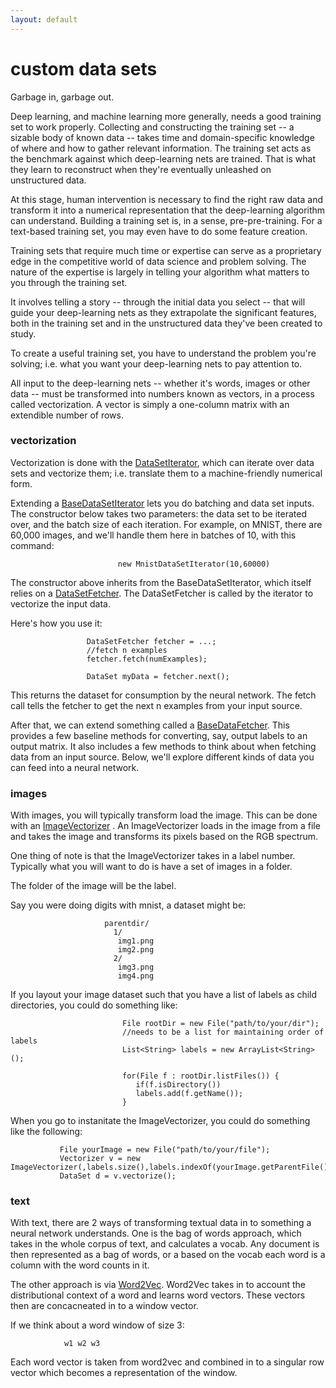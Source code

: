 ```yaml
---
layout: default
---
```


# custom data sets 

Garbage in, garbage out. 

Deep learning, and machine learning more generally, needs a good training set to work properly. Collecting and constructing the training set -- a sizable body of known data -- takes time and domain-specific knowledge of where and how to gather relevant information. The training set acts as the benchmark against which deep-learning nets are trained. That is what they learn to reconstruct when they're eventually unleashed on unstructured data. 

At this stage, human intervention is necessary to find the right raw data and transform it into a numerical representation that the deep-learning algorithm can understand. Building a training set is, in a sense, pre-pre-training. For a text-based training set, you may even have to do some feature creation. 

Training sets that require much time or expertise can serve as a proprietary edge in the competitive world of data science and problem solving. The nature of the expertise is largely in telling your algorithm what matters to you through the training set. 

It involves telling a story -- through the initial data you select -- that will guide your deep-learning nets as they extrapolate the significant features, both in the training set and in the unstructured data they've been created to study.

To create a useful training set, you have to understand the problem you're solving; i.e. what you want your deep-learning nets to pay attention to. 

All input to the deep-learning nets -- whether it's words, images or other data -- must be transformed into numbers known as vectors, in a process called vectorization. A vector is simply a one-column matrix with an extendible number of rows.

### vectorization

Vectorization is done with the [DataSetIterator](../doc/org/deeplearning4j/datasets/iterator/DataSetIterator.html), which can iterate over data sets and vectorize them; i.e. translate them to a machine-friendly numerical form.

Extending a [BaseDataSetIterator](../doc/org/deeplearning4j/datasets/iterator/BaseDataSetIterator.html) lets you do batching and data set inputs. The constructor below takes two parameters: the data set to be iterated over, and the batch size of each iteration. For example, on MNIST, there are 60,000 images, and we'll handle them here in batches of 10, with this command:


                            new MnistDataSetIterator(10,60000)

The constructor above inherits from the BaseDataSetIterator, which itself relies on a [DataSetFetcher](../doc/org/deeplearning4j/datasets/iterator/DataSetFetcher.html). The DataSetFetcher is called by the iterator to vectorize the input data. 

Here's how you use it:

                     DataSetFetcher fetcher = ...;
                     //fetch n examples
                     fetcher.fetch(numExamples);

                     DataSet myData = fetcher.next();

This returns the dataset for consumption by the neural network. The fetch call tells the fetcher to get the next n examples from your input source.

After that, we can extend something called a [BaseDataFetcher](../doc/org/deeplearning4j/datasets/fetchers/BaseDataFetcher.html). This provides a few baseline methods for converting, say, output labels to an output matrix. It also includes a few methods to think about when fetching data from an input source. Below, we'll explore different kinds of data you can feed into a neural network.

### images

With images, you will typically transform load the image. This can be done with an  [ImageVectorizer](../doc/org/deeplearning4j/datasets/vectorizer/ImageVectorizer.html) . An ImageVectorizer loads in the image from a file and takes the image and transforms its pixels based on the RGB spectrum.

One thing of note is that the ImageVectorizer takes in a label number. Typically what you will want to do is have a set of images in a folder.

The folder of the image will be the label.

Say you were doing digits with mnist, a dataset might be:
                         
                         parentdir/
                           1/
                            img1.png
                            img2.png
                           2/
                            img3.png
                            img4.png
       

  If you layout your image dataset such that you have a list of labels as child directories, you could do something like:


                             File rootDir = new File("path/to/your/dir");
                             //needs to be a list for maintaining order of labels
                             List<String> labels = new ArrayList<String>();

                             for(File f : rootDir.listFiles()) {
                                if(f.isDirectory())
                             	labels.add(f.getName());
                             }

 When you go to instanitate the ImageVectorizer, you could do something like the following:

                         

               File yourImage = new File("path/to/your/file");
               Vectorizer v = new ImageVectorizer(,labels.size(),labels.indexOf(yourImage.getParentFile().getName()));
               DataSet d = v.vectorize();



### text

 With text, there are 2 ways of transforming textual data in to something a neural network understands.
 One is the bag of words approach, which takes in the whole corpus of text, and calculates a vocab.
 Any document is then represented as a bag of words, or a based on the vocab each word is a column with the word counts in it.


 The other approach is via [Word2Vec](../doc/org/deeplearning4j/word2vec/Word2Vec.html). Word2Vec takes in to account the distributional context of a word and learns word vectors. These vectors then are concacneated in to a window vector. 

 If we think about a word window of size 3:


                w1 w2 w3

   
 Each word vector is taken from word2vec and combined in to a singular row vector which becomes a representation of the window.